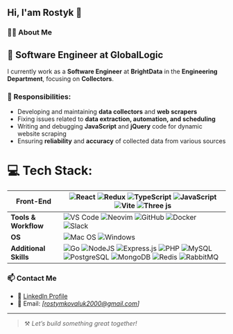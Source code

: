 ## Hi, I'am Rostyk 👋

### 🧑‍💻 About Me

## 💼 Software Engineer at **GlobalLogic**

I currently work as a **Software Engineer** at **BrightData** in the **Engineering Department**, focusing on **Collectors**.  

### 🔹 Responsibilities:
- Developing and maintaining **data collectors** and **web scrapers**  
- Fixing issues related to **data extraction, automation, and scheduling**  
- Writing and debugging **JavaScript** and **jQuery** code for dynamic website scraping  
- Ensuring **reliability** and **accuracy** of collected data from various sources  


# 💻 Tech Stack:
| **Front-End** | ![React](https://img.shields.io/badge/react-%2320232a.svg?style=for-the-badge&logo=react&logoColor=%2361DAFB) ![Redux](https://img.shields.io/badge/redux-%23593d88.svg?style=for-the-badge&logo=redux&logoColor=white) ![TypeScript](https://img.shields.io/badge/typescript-%23007ACC.svg?style=for-the-badge&logo=typescript&logoColor=white) ![JavaScript](https://img.shields.io/badge/javascript-%23323330.svg?style=for-the-badge&logo=javascript&logoColor=%23F7DF1E) ![Vite](https://img.shields.io/badge/vite-%23646CFF.svg?style=for-the-badge&logo=vite&logoColor=white) ![Three js](https://img.shields.io/badge/threejs-black?style=for-the-badge&logo=three.js&logoColor=white) |
|---------------|------------------------------------------------------------------------------------------------------------------------------------------------------------------------------------------------------------------------------------------------------------------------------------------------------------------------------------------------------------------------------------------------|
| **Tools & Workflow** | ![VS Code](https://img.shields.io/badge/VS%20Code-0078d7.svg?style=for-the-badge&logo=visual-studio-code&logoColor=white) ![Neovim](https://img.shields.io/badge/Neovim-%2357A143.svg?style=for-the-badge&logo=neovim&logoColor=white) ![GitHub](https://img.shields.io/badge/github-%23121011.svg?style=for-the-badge&logo=github&logoColor=white) ![Docker](https://img.shields.io/badge/docker-%230db7ed.svg?style=for-the-badge&logo=docker&logoColor=white) ![Slack](https://img.shields.io/badge/slack-%234A154B.svg?style=for-the-badge&logo=slack&logoColor=white) |
| **OS** | ![Mac OS](https://img.shields.io/badge/mac%20os-000000?style=for-the-badge&logo=apple&logoColor=white) ![Windows](https://img.shields.io/badge/Windows-0078D6?style=for-the-badge&logo=windows&logoColor=white) |
| **Additional Skills** | ![Go](https://img.shields.io/badge/go-%2300ADD8.svg?style=for-the-badge&logo=go&logoColor=white) ![NodeJS](https://img.shields.io/badge/node.js-6DA55F?style=for-the-badge&logo=node.js&logoColor=white) ![Express.js](https://img.shields.io/badge/express.js-%23404d59.svg?style=for-the-badge&logo=express&logoColor=%2361DAFB) ![PHP](https://img.shields.io/badge/php-%23323330.svg?style=for-the-badge&logo=php&logoColor=%23F7DF1E) ![MySQL](https://img.shields.io/badge/mysql-4479A1.svg?style=for-the-badge&logo=mysql&logoColor=white) ![PostgreSQL](https://img.shields.io/badge/postgresql-%23316192.svg?style=for-the-badge&logo=postgresql&logoColor=white) ![MongoDB](https://img.shields.io/badge/mongodb-%234ea94b.svg?style=for-the-badge&logo=mongodb&logoColor=white) ![Redis](https://img.shields.io/badge/redis-%23DD0031.svg?style=for-the-badge&logo=redis&logoColor=white) ![RabbitMQ](https://img.shields.io/badge/rabbitmq-FF6600.svg?style=for-the-badge&logo=rabbitmq&logoColor=white) |


### 📫 Contact Me

- 🔗 [LinkedIn Profile](https://ua.linkedin.com/in/rostyslav-koval-93b7a6366?trk=people-guest_people_search-card)
- 📧 Email: *[rostymkovaluk2000@gmail.com]*

---

> ⚒️ *Let’s build something great together!*


